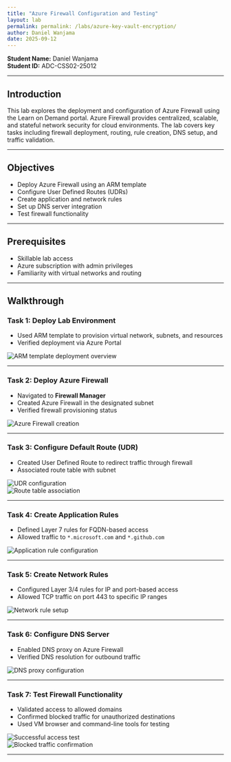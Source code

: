 ```yaml
---
title: "Azure Firewall Configuration and Testing"
layout: lab
permalink: permalink: /labs/azure-key-vault-encryption/
author: Daniel Wanjama
date: 2025-09-12
---
```


**Student Name:** Daniel Wanjama  
**Student ID:** ADC-CSS02-25012  

---

## Introduction

This lab explores the deployment and configuration of Azure Firewall using the Learn on Demand portal. Azure Firewall provides centralized, scalable, and stateful network security for cloud environments. The lab covers key tasks including firewall deployment, routing, rule creation, DNS setup, and traffic validation.

---

## Objectives

- Deploy Azure Firewall using an ARM template  
- Configure User Defined Routes (UDRs)  
- Create application and network rules  
- Set up DNS server integration  
- Test firewall functionality  

---

## Prerequisites

- Skillable lab access  
- Azure subscription with admin privileges  
- Familiarity with virtual networks and routing  

---

## Walkthrough

### Task 1: Deploy Lab Environment

- Used ARM template to provision virtual network, subnets, and resources  
- Verified deployment via Azure Portal  

![ARM template deployment overview](../../assets/images/labs/task1-arm-template-deployment.png)

---

### Task 2: Deploy Azure Firewall

- Navigated to **Firewall Manager**  
- Created Azure Firewall in the designated subnet  
- Verified firewall provisioning status  

![Azure Firewall creation](../../assets/images/labs/task2-firewall-deployment.png)

---

### Task 3: Configure Default Route (UDR)

- Created User Defined Route to redirect traffic through firewall  
- Associated route table with subnet  

![UDR configuration](../../assets/images/labs/task3-udr-creation.png)  
![Route table association](../../assets/images/labs/task3-route-table-association.png)

---

### Task 4: Create Application Rules

- Defined Layer 7 rules for FQDN-based access  
- Allowed traffic to `*.microsoft.com` and `*.github.com`  

![Application rule configuration](../../assets/images/labs/task4-application-rules.png)

---

### Task 5: Create Network Rules

- Configured Layer 3/4 rules for IP and port-based access  
- Allowed TCP traffic on port 443 to specific IP ranges  

![Network rule setup](../../assets/images/labs/task5-network-rules.png)

---

### Task 6: Configure DNS Server

- Enabled DNS proxy on Azure Firewall  
- Verified DNS resolution for outbound traffic  

![DNS proxy configuration](../../assets/images/labs/task6-dns-settings.png)

---

### Task 7: Test Firewall Functionality

- Validated access to allowed domains  
- Confirmed blocked traffic for unauthorized destinations  
- Used VM browser and command-line tools for testing  

![Successful access test](../../assets/images/labs/task7-allowed-traffic-test.png)  
![Blocked traffic confirmation](../../assets/images/labs/task7-blocked-traffic-test.png)

---
